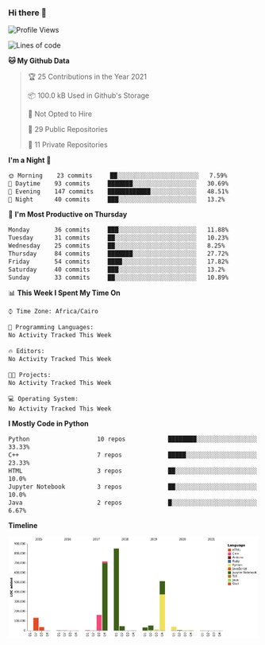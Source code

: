 ### Hi there 👋

<!--
**AMR-KELEG/AMR-KELEG** is a ✨ _special_ ✨ repository because its `README.md` (this file) appears on your GitHub profile.

Here are some ideas to get you started:

- 🔭 I’m currently working on ...
- 🌱 I’m currently learning ...
- 👯 I’m looking to collaborate on ...
- 🤔 I’m looking for help with ...
- 💬 Ask me about ...
- 📫 How to reach me: ...
- 😄 Pronouns: ...
- ⚡ Fun fact: ...
-->

<!--START_SECTION:waka-->
![Profile Views](http://img.shields.io/badge/Profile%20Views-0-blue)

![Lines of code](https://img.shields.io/badge/From%20Hello%20World%20I%27ve%20Written-2.6%20million%20lines%20of%20code-blue)

**🐱 My Github Data** 

> 🏆 25 Contributions in the Year 2021
 > 
> 📦 100.0 kB Used in Github's Storage 
 > 
> 🚫 Not Opted to Hire
 > 
> 📜 29 Public Repositories 
 > 
> 🔑 11 Private Repositories  
 > 
**I'm a Night 🦉** 

```text
🌞 Morning    23 commits     ██░░░░░░░░░░░░░░░░░░░░░░░   7.59% 
🌆 Daytime    93 commits     ███████░░░░░░░░░░░░░░░░░░   30.69% 
🌃 Evening    147 commits    ████████████░░░░░░░░░░░░░   48.51% 
🌙 Night      40 commits     ███░░░░░░░░░░░░░░░░░░░░░░   13.2%

```
📅 **I'm Most Productive on Thursday** 

```text
Monday       36 commits     ███░░░░░░░░░░░░░░░░░░░░░░   11.88% 
Tuesday      31 commits     ██░░░░░░░░░░░░░░░░░░░░░░░   10.23% 
Wednesday    25 commits     ██░░░░░░░░░░░░░░░░░░░░░░░   8.25% 
Thursday     84 commits     ███████░░░░░░░░░░░░░░░░░░   27.72% 
Friday       54 commits     ████░░░░░░░░░░░░░░░░░░░░░   17.82% 
Saturday     40 commits     ███░░░░░░░░░░░░░░░░░░░░░░   13.2% 
Sunday       33 commits     ██░░░░░░░░░░░░░░░░░░░░░░░   10.89%

```


📊 **This Week I Spent My Time On** 

```text
⌚︎ Time Zone: Africa/Cairo

💬 Programming Languages: 
No Activity Tracked This Week

🔥 Editors: 
No Activity Tracked This Week

🐱‍💻 Projects: 
No Activity Tracked This Week

💻 Operating System: 
No Activity Tracked This Week

```

**I Mostly Code in Python** 

```text
Python                   10 repos            ████████░░░░░░░░░░░░░░░░░   33.33% 
C++                      7 repos             █████░░░░░░░░░░░░░░░░░░░░   23.33% 
HTML                     3 repos             ██░░░░░░░░░░░░░░░░░░░░░░░   10.0% 
Jupyter Notebook         3 repos             ██░░░░░░░░░░░░░░░░░░░░░░░   10.0% 
Java                     2 repos             █░░░░░░░░░░░░░░░░░░░░░░░░   6.67%

```


**Timeline**

![Chart not found](https://raw.githubusercontent.com/AMR-KELEG/AMR-KELEG/master/charts/bar_graph.png) 


<!--END_SECTION:waka-->
